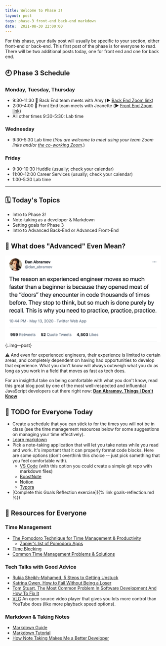 ```yaml
---
title: Welcome to Phase 3!
layout: post
tags: phase-3 front-end back-end markdown
date:  2021-08-30 22:00:00
---
```


For this phase, your daily post will usually be specific to your section, either front-end or back-end. This first post of the phase is for everyone to read. There will be two additional posts today, one for front end and one for back end.

## 🕘 Phase 3 Schedule

### Monday, Tuesday, Thursday

- 9:30-11:30 🐍 Back End team meets with Amy (▶️ [Back End Zoom link](https://us02web.zoom.us/j/88017099254?pwd=S0dXVDlNaE1wWU1uTE5mVFFDa0xoZz09))
- 2:00-4:00 🦊 Front End team meets with Jeanette (▶️ [Front End Zoom link](https://us02web.zoom.us/j/85432264511?pwd=NWJ4K3hWU0pkMWlKMHhZQUpwRTJNUT09))
- All other times 9:30-5:30: Lab time

### Wednesday

- 9:30-5:30 Lab time (_You are welcome to meet using your team Zoom links and/or [the co-working Zoom](https://us02web.zoom.us/j/705824048?pwd=Zk55dFpXa09jNGcvS2UramRNRkxyZz09)._)

### Friday

- 9:30-10:30 Huddle (usually; check your calendar)
- 11:00-12:00 Career Services (usually; check your calendar)
- 1:00-5:30 Lab time

---

## 🗓️ Today's Topics

- Intro to Phase 3!
- Note-taking as a developer & Markdown
- Setting goals for Phase 3
- Intro to Advanced Back-End or Advanced Front-End

## 🤨 What does "Advanced" Even Mean?

![](/assets/img/dan-abramov-tweet.png){:.img--post}

⚠️ And even for experienced engineers, their experience is limited to certain areas, and completely dependent on having had opportunities to develop that experience. What you don't know will always outweigh what you do as long as you work in a field that moves as fast as tech does.

For an insightful take on being comfortable with what you don't know, read this great blog post by one of the most well-respected and influential JavaScript developers out there right now: **[Dan Abramov, Things I Don't Know](https://overreacted.io/things-i-dont-know-as-of-2018/)**

## 📝 TODO for Everyone Today

- Create a schedule that you can stick to for the times you will not be in class (see the time management resources below for some suggestions on managing your time effectively).
- [Learn markdown](https://learnxinyminutes.com/docs/markdown/)
- Pick a note-taking application that will let you take notes while you read and work. It's important that it can properly format code blocks. Here are some options (don't overthink this choice -- just pick something that you feel comfortable with).
  - [VS Code](https://helgeklein.com/blog/2020/10/vs-code-as-markdown-note-taking-app/) (with this option you could create a simple git repo with markdown files)
  - [BoostNote](https://boostnote.io/)
  - [Notion](https://www.notion.so/)
  - [Typora](https://typora.io/)
- [Complete this Goals Reflection exercise]({% link goals-reflection.md %})

## 🔖 Resources for Everyone

### Time Management

- [The Pomodoro Technique for Time Management & Productivity](https://todoist.com/productivity-methods/pomodoro-technique)
  - [Zapier's list of Pomodoro Apps](https://zapier.com/blog/best-pomodoro-apps/)
- [Time Blocking](https://todoist.com/productivity-methods/time-blocking)
- [Common Time Management Problems & Solutions](https://dev.to/actitime/20-most-common-time-management-problems-solutions-3abb)

### Tech Talks with Good Advice

- [Rukia Sheikh-Mohamed, 5 Steps to Getting Unstuck](https://dev.to/rukiaasm/working-smarter-5-steps-to-getting-unstuck-with-rukia-sheikh-mohamed-1932)
- [Katrina Owen, How to Fail Without Being a Loser](https://youtu.be/40P31QpKtTo)
- [Tom Stuart, The Most Common Problem In Software Development And How To Fix It](https://www.youtube.com/watch?v=TdBELZG0UMY&t=0s)
- [VLC](https://www.videolan.org/vlc/download-macosx.html) An open source video player that gives you lots more control than YouTube does (like more playback speed options).

### Markdown & Taking Notes

- [Markdown Guide](https://www.markdownguide.org/getting-started/)
- [Markdown Tutorial](https://www.markdowntutorial.com/)
- [How Note Taking Makes Me a Better Developer](https://spin.atomicobject.com/2019/03/15/note-taking-developers/)
